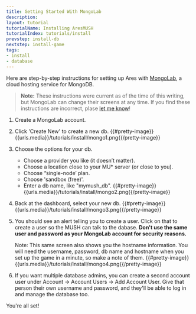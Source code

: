 ```yaml
---
title: Getting Started With MongoLab
description:
layout: tutorial
tutorialName: Installing AresMUSH
tutorialIndex: tutorials/install
prevstep: install-db
nextstep: install-game
tags: 
- install
- database
---
```


Here are step-by-step instructions for setting up Ares with [MongoLab](https://mongolab.com/), a cloud hosting service for MongoDB.

> <i class="fa fa-exclamation-triangle"></i> **Note:**  These instructions were current as of the time of this writing, but MongoLab can change their screens at any time.  If you find these instructions are incorrect, plase [let me know](/feedback)!

1. Create a MongoLab account.  
2. Click 'Create New' to create a new db.
   {{#pretty-image}}{{urls.media}}/tutorials/install/mongo1.png{{/pretty-image}}
3. Choose the options for your db.
    * Choose a provider you like (it doesn’t matter).
    * Choose a location close to your MU* server (or close to you).
    * Choose “single-node’ plan.
    * Choose 'sandbox (free)'.
    * Enter a db name, like  "mymush_db".
    {{#pretty-image}}{{urls.media}}/tutorials/install/mongo2.png{{/pretty-image}}
4. Back at the dashboard, select your new db.
    {{#pretty-image}}{{urls.media}}/tutorials/install/mongo3.png{{/pretty-image}}
5. You should see an alert telling you to create a user.  Click on that to create a user so the MUSH can talk to the dabase.  **Don't use the same user and password as your MongoLab account for security reasons.**
     
     Note: This same screen also shows you the hostname information.  You will need the username, password, db name and hostname when you set up the game in a minute, so make a note of them.
    {{#pretty-image}}{{urls.media}}/tutorials/install/mongo4.png{{/pretty-image}}
6. If you want multiple database admins, you can create a second account user under Account -> Account Users -> Add Account User.  Give that person their own username and password, and they'll be able to log in and manage the database too.

You're all set!